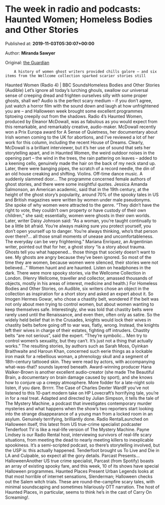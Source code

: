 
# The week in radio and podcasts: Haunted Women; Homeless Bodies and Other Stories

Published at: **2019-11-03T05:30:07+00:00**

Author: **Miranda Sawyer**

Original: [the Guardian](https://www.theguardian.com/tv-and-radio/2019/nov/03/haunted-women-homeless-bodies-and-other-stories-review)


        A history of women ghost writers provided chills galore – and six items from the Wellcome collection sparked scarier stories still
      
Haunted Women (Radio 4) | BBC SoundsHomeless Bodies and Other Stories (Audible)
Let’s ignore all today’s lurching ghouls, swallow our universal sense of creeping dread and frighten ourselves silly with some proper ghosts, shall we? Audio is the perfect scary medium – if you don’t agree, just watch a horror film with the sound down and laugh at how unfrightened you are – and Halloween week brought some excellent programmes tiptoeing creepily out from the shadows.
Radio 4’s Haunted Women, produced by Eleanor McDowall, was as fabulous as you would expect from this remarkable, and remarkably creative, audio-maker. McDowall recently won a Prix Europa award for A Sense of Quietness, her documentary about Irish women coming to the UK for abortions, and I’ve reviewed a lot of her work for this column, including the recent House of Dreams.
Clearly, McDowall is a brilliant interviewer, but it’s her use of sound that sets her storytelling apart, and in Haunted Women, the weird outdoor noises in the opening part – the wind in the trees, the rain pattering on leaves – added to a keening cello, genuinely made the hair on the back of my neck stand up. Later, there were banging pipes, the scratch of a record needle, the din of an old house creaking and shifting. Violins. Off-time dance music. A suddenly slammed door…
The programme concerned female authors of ghost stories, and there were some insightful quotes. Jessica Amanda Salmonson, an American academic, said that in the 19th century, at the height of the ghost story’s popularity, around 70% of the spooky tales in US and British magazines were written by women under male pseudonyms. She spoke of why women were attracted to the genre. “They didn’t have the right to vote, they couldn’t own property or have custody of their own children,” she said; essentially, women were ghosts in their own worlds. Later, writer Daisy Johnson said: “As a woman, you’re taught continually to be a little bit afraid. You’re always making sure you protect yourself, you don’t open yourself up to danger. You’re always thinking, who’s that person over there?… all those small moments of unease and uncomfortableness. The everyday can be very frightening.”
Mariana Enríquez, an Argentinian writer, pointed out that for her, a ghost story “is a story about trauma. Ghosts tell you what happened… those things that society doesn’t want to see. My ghosts are angry because they’ve been ignored. So most of the time they are women, because women were silenced, their stories were not believed…” Women haunt and are haunted. Listen on headphones in the dark.
There were more spooky stories, via the Wellcome Collection in London. (Henry Wellcome, traveller and collector, amassed thousands of objects, mostly in his areas of interest, medicine and health.) For Homeless Bodies and Other Stories, on Audible, six writers chose an object in the collection as inspiration for a short story and asked an expert about it. So Imogen Hermes Gowar, who chose a chastity belt, wondered if the belt was not only about men trying to control women, but about women wanting to keep themselves safe. Interestingly, she was told that chastity belts were rarely used until the Renaissance, and even then, often only as satire. So the widely held belief that in the Crusades, knights would lock their wives in chastity belts before going off to war was, flatly, wrong. Instead, the knights left their wives in charge of their estates, fighting off intruders. Chastity belts “are not serious”, said the expert. “They’re symbolic… Men try to control women’s sexuality, but they can’t. It’s just not a thing that actually works.”
The resulting stories, by authors such as Sarah Moss, Oyinkan Braithwaite and Haroun Khan, concerned such eerie things as a lockable iron mask for a rebellious woman, a phrenology skull and a segment of 18th-century tattooed skin. They were read by actors, with accompanying what-was-that? sounds layered beneath. Award-winning producer Hana Walker-Brown is another excellent audio-creator (she made The Beautiful Brain, a documentary on brain damage caused by sport), and she knows how to conjure up a creepy atmosphere. More fodder for a late-night solo listen, if you dare. Brrrrr.
The Case of Charles Dexter WardIf you’ve not listened to this 10-part modern take on HP Lovecraft’s horrifying tale, you’re in for a real treat. Adapted and directed by Julian Simpson, it tells the tale of The Mystery Machine, a podcast that investigates contemporary murder mysteries and what happens when the show’s two reporters start looking into the strange disappearance of a young man from a locked room in an asylum. Genuinely terrifying, brilliantly done.
Radio RentalLaunched on Halloween itself, this latest from US true-crime specialist podcaster Tenderfoot TV is like a real-life version of The Mystery Machine. Payne Lindsey is our Radio Rental host, interviewing survivors of real-life scary situations, from meeting the dead to nearly meeting killers to inexplicable spookiness. It’s a semi-scripted podcast, so there’s storytelling involved, but the USP is: this actually happened. Tenderfoot brought us To Live and Die in LA and Culpable, so expect all the gory details.
Parcast Presents… HalloweenAnother US true crime specialist, Parcast (from Spotify) boasts an array of existing spooky fare, and this week, 10 of its shows have special Halloween programmes. Haunted Places Present Urban Legends looks at that most horrible of internet sensations, Slenderman; Halloween checks out the Salem witch trials. These are round-the-campfire scary tales, with minimal soundscaping and sometimes hilariously OTT narration. The host of Haunted Places, in particular, seems to think he’s in the cast of Carry On Screaming!.
